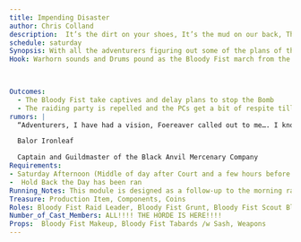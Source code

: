 ```yaml
---
title: Impending Disaster
author: Chris Colland
description:  It’s the dirt on your shoes, It’s the mud on our back, That makes us one in the Same! After a chaotic afternoon in the town of Stonewood, the Bloody Fist return to show their relentlessness again to the adventurers who remain. 
schedule: saturday
Synopsis: With all the adventurers figuring out some of the plans of the Bloody Fist and the Bomb being close to ready to detonate, the Bloody Fist suits up to keep them pinned down in the Tavern and take prisoners! The Bloody Fist are becoming agitated at this point with the adventurers having some progress on goal to thwart their plans so only one way to stop that, the Way of the Blade!
Hook: Warhorn sounds and Drums pound as the Bloody Fist march from the woods and begin their assault

 

Outcomes: 
  - The Bloody Fist take captives and delay plans to stop the Bomb
  - The raiding party is repelled and the PCs get a bit of respite till the fury of the Fist returns….
rumors: |
  “Adventurers, I have had a vision, Foereaver called out to me…. I know where a piece of it is being kept that isnt in the hand of the Bloody Fist. Come ask me after the Mausoleum is reopened on the second day of the market this gather… I can give you its location but i won't post it here cause the Bloody Fist might try to intercept. This weapon is something they fear, that is all I can say…”

  Balor Ironleaf

  Captain and Guildmaster of the Black Anvil Mercenary Company
Requirements: 
- Saturday Afternoon (Middle of day after Court and a few hours before Dinner)
-  Hold Back the Day has been ran 
Running_Notes: This module is designed as a follow-up to the morning raid module Hold Back the Day. Very similar in its implantation but more aggressive in nature. The Bloody Fist have been fighting since the break of dawn with both victories and losses so their demeanor is a bit more aggressive and fierce now with the deaths of their brothers and sisters. The NPCs should surround the Tavern and draw the PCs out and divide them into smaller teams and draw them away from a mass battle, go hunting at cabins, lurk on woodlines to draw people out to capture them. The Bloody Fist want to kill them but seeing them tortured by Bonesaw is more pleasing to these cruel Orcs cause they are Vel’Kaz’s division and they are all about fear and terror. Banter with the players and challenge them to combat, call them cowards for hiding in their tavern, do ANYTHING you can to get them outside the walls that keep them safe. Tell stories about how you have citizens tied up in the woods to exchange for their lives.
Treasure: Production Item, Components, Coins
Roles: Bloody Fist Raid Leader, Bloody Fist Grunt, Bloody Fist Scout Bloody Fist Shaman
Number_of_Cast_Members: ALL!!!! THE HORDE IS HERE!!!!
Props:  Bloody Fist Makeup, Bloody Fist Tabards /w Sash, Weapons
---
```











